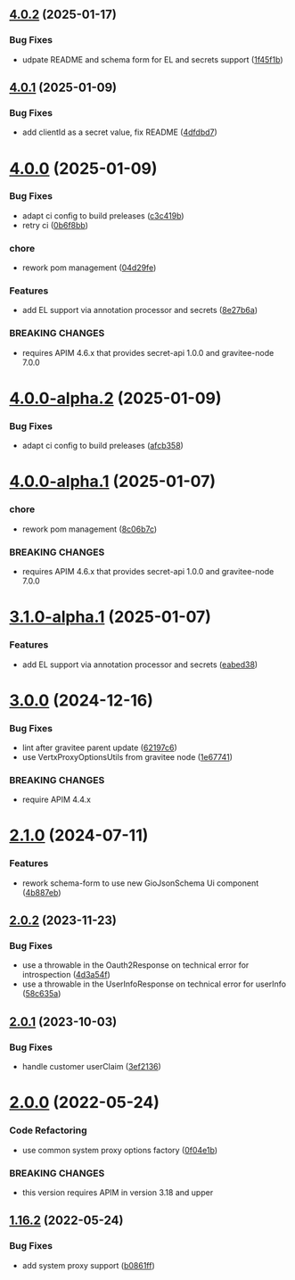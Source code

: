 ## [4.0.2](https://github.com/gravitee-io/gravitee-resource-oauth2-provider-generic/compare/4.0.1...4.0.2) (2025-01-17)


### Bug Fixes

* udpate README and schema form for EL and secrets support ([1f45f1b](https://github.com/gravitee-io/gravitee-resource-oauth2-provider-generic/commit/1f45f1beb044e20485e4790ac3bf014fa918db67))

## [4.0.1](https://github.com/gravitee-io/gravitee-resource-oauth2-provider-generic/compare/4.0.0...4.0.1) (2025-01-09)


### Bug Fixes

* add clientId as a secret value, fix README ([4dfdbd7](https://github.com/gravitee-io/gravitee-resource-oauth2-provider-generic/commit/4dfdbd75265028a3525dd2e2b9a866fbf638fd9d))

# [4.0.0](https://github.com/gravitee-io/gravitee-resource-oauth2-provider-generic/compare/3.0.0...4.0.0) (2025-01-09)


### Bug Fixes

* adapt ci config to build preleases ([c3c419b](https://github.com/gravitee-io/gravitee-resource-oauth2-provider-generic/commit/c3c419b64b57273a274a17bb7f900ba63feeb5ec))
* retry ci ([0b6f8bb](https://github.com/gravitee-io/gravitee-resource-oauth2-provider-generic/commit/0b6f8bbf0f9f79c855b8db0bae3f5e0ddaf15351))


### chore

* rework pom management ([04d29fe](https://github.com/gravitee-io/gravitee-resource-oauth2-provider-generic/commit/04d29fec3632af0da53ebeafb86f9093a395eeec))


### Features

* add EL support via annotation processor and secrets ([8e27b6a](https://github.com/gravitee-io/gravitee-resource-oauth2-provider-generic/commit/8e27b6abda5cb9c43e1c505e1823532a3967e733))


### BREAKING CHANGES

* requires APIM 4.6.x that provides secret-api 1.0.0 and gravitee-node 7.0.0

# [4.0.0-alpha.2](https://github.com/gravitee-io/gravitee-resource-oauth2-provider-generic/compare/4.0.0-alpha.1...4.0.0-alpha.2) (2025-01-09)


### Bug Fixes

* adapt ci config to build preleases ([afcb358](https://github.com/gravitee-io/gravitee-resource-oauth2-provider-generic/commit/afcb3580025b819f8a458805490371b5548d4eb7))

# [4.0.0-alpha.1](https://github.com/gravitee-io/gravitee-resource-oauth2-provider-generic/compare/3.1.0-alpha.1...4.0.0-alpha.1) (2025-01-07)


### chore

* rework pom management ([8c06b7c](https://github.com/gravitee-io/gravitee-resource-oauth2-provider-generic/commit/8c06b7c154ae9d10c7ca32e27edfe68305506b4d))


### BREAKING CHANGES

* requires APIM 4.6.x that provides secret-api 1.0.0 and gravitee-node 7.0.0

# [3.1.0-alpha.1](https://github.com/gravitee-io/gravitee-resource-oauth2-provider-generic/compare/3.0.0...3.1.0-alpha.1) (2025-01-07)


### Features

* add EL support via annotation processor and secrets ([eabed38](https://github.com/gravitee-io/gravitee-resource-oauth2-provider-generic/commit/eabed382515c8aacda9cd116b6d93ed07269e0c0))

# [3.0.0](https://github.com/gravitee-io/gravitee-resource-oauth2-provider-generic/compare/2.1.0...3.0.0) (2024-12-16)


### Bug Fixes

* lint after gravitee parent update ([62197c6](https://github.com/gravitee-io/gravitee-resource-oauth2-provider-generic/commit/62197c6f28b11c3e9495c4b91a6c874b68976f74))
* use VertxProxyOptionsUtils from gravitee node ([1e67741](https://github.com/gravitee-io/gravitee-resource-oauth2-provider-generic/commit/1e67741d387c51b780404e48be8cf9370e7bd86e))


### BREAKING CHANGES

* require APIM 4.4.x

# [2.1.0](https://github.com/gravitee-io/gravitee-resource-oauth2-provider-generic/compare/2.0.2...2.1.0) (2024-07-11)


### Features

* rework schema-form to use new GioJsonSchema Ui component ([4b887eb](https://github.com/gravitee-io/gravitee-resource-oauth2-provider-generic/commit/4b887ebc72c633f2332647b20c97383c2bb67115))

## [2.0.2](https://github.com/gravitee-io/gravitee-resource-oauth2-provider-generic/compare/2.0.1...2.0.2) (2023-11-23)


### Bug Fixes

* use a throwable in the Oauth2Response on technical error for introspection ([4d3a54f](https://github.com/gravitee-io/gravitee-resource-oauth2-provider-generic/commit/4d3a54fc9a4ee00848f39264b4eacb3609f687a7))
* use a throwable in the UserInfoResponse on technical error for userInfo ([58c635a](https://github.com/gravitee-io/gravitee-resource-oauth2-provider-generic/commit/58c635afebb04877a35f6acdb7022f7eefdd00af))

## [2.0.1](https://github.com/gravitee-io/gravitee-resource-oauth2-provider-generic/compare/2.0.0...2.0.1) (2023-10-03)


### Bug Fixes

* handle customer userClaim ([3ef2136](https://github.com/gravitee-io/gravitee-resource-oauth2-provider-generic/commit/3ef213644cc2ac3ec72c5960d986de56653d58e4))

# [2.0.0](https://github.com/gravitee-io/gravitee-resource-oauth2-provider-generic/compare/1.16.2...2.0.0) (2022-05-24)


### Code Refactoring

* use common system proxy options factory ([0f04e1b](https://github.com/gravitee-io/gravitee-resource-oauth2-provider-generic/commit/0f04e1bcfea3ed624b44333ce47f09f765935ba0))


### BREAKING CHANGES

* this version requires APIM in version 3.18 and upper

## [1.16.2](https://github.com/gravitee-io/gravitee-resource-oauth2-provider-generic/compare/1.16.1...1.16.2) (2022-05-24)


### Bug Fixes

* add system proxy support ([b0861ff](https://github.com/gravitee-io/gravitee-resource-oauth2-provider-generic/commit/b0861ff8996f216ffa7398e393fb6207583fb161))
